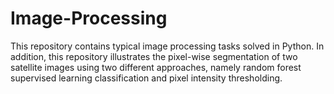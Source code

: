 # Image-Processing

This repository contains typical image processing tasks solved in Python.
In addition, this repository illustrates the pixel-wise segmentation of two satellite images using two different approaches, namely random forest supervised learning classification and pixel intensity thresholding.
